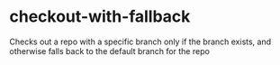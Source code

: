 # checkout-with-fallback
Checks out a repo with a specific branch only if the branch exists, and otherwise falls back to the default branch for the repo
